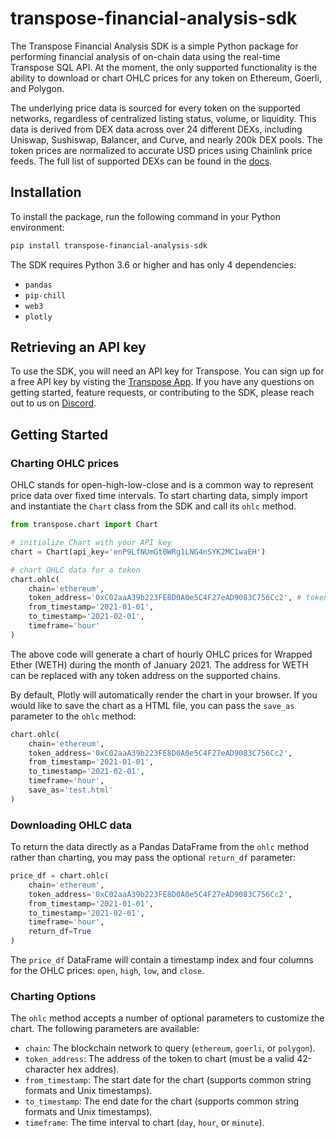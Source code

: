 # transpose-financial-analysis-sdk

The Transpose Financial Analysis SDK is a simple Python package for performing financial analysis of on-chain data using the real-time Transpose SQL API. At the moment, the only supported functionality is the ability to download or chart OHLC prices for any token on Ethereum, Goerli, and Polygon.

The underlying price data is sourced for every token on the supported networks, regardless of centralized listing status, volume, or liquidity. This data is derived from DEX data across over 24 different DEXs, including Uniswap, Sushiswap, Balancer, and Curve, and nearly 200k DEX pools. The token prices are normalized to accurate USD prices using Chainlink price feeds. The full list of supported DEXs can be found in the [docs](https://docs.transpose.io/sql/tables/protocol-layer/dex-swaps/smoothyswap_dex_swaps/).

## Installation

To install the package, run the following command in your Python environment:

```bash
pip install transpose-financial-analysis-sdk
```

The SDK requires Python 3.6 or higher and has only 4 dependencies:

- `pandas`
- `pip-chill`
- `web3`
- `plotly`

## Retrieving an API key

To use the SDK, you will need an API key for Transpose. You can sign up for a free API key by visting the [Transpose App](https://app.transpose.io). If you have any questions on getting started, feature requests, or contributing to the SDK, please reach out to us on [Discord](http://discord.gg/transpose).

## Getting Started

### Charting OHLC prices

OHLC stands for open-high-low-close and is a common way to represent price data over fixed time intervals. To start charting data, simply import and instantiate the `Chart` class from the SDK and call its `ohlc` method.

```python
from transpose.chart import Chart

# initialize Chart with your API key
chart = Chart(api_key='enP9LfNUmGt0WRg1LNG4nSYK2MC1waEH')

# chart OHLC data for a token
chart.ohlc(
    chain='ethereum', 
    token_address='0xC02aaA39b223FE8D0A0e5C4F27eAD9083C756Cc2', # token address for WETH
    from_timestamp='2021-01-01', 
    to_timestamp='2021-02-01', 
    timeframe='hour'
)
```

The above code will generate a chart of hourly OHLC prices for Wrapped Ether (WETH) during the month of January 2021. The address for WETH can be replaced with any token address on the supported chains.

By default, Plotly will automatically render the chart in your browser. If you would like to save the chart as a HTML file, you can pass the `save_as` parameter to the `ohlc` method:

```python
chart.ohlc(
    chain='ethereum', 
    token_address='0xC02aaA39b223FE8D0A0e5C4F27eAD9083C756Cc2', 
    from_timestamp='2021-01-01', 
    to_timestamp='2021-02-01', 
    timeframe='hour',
    save_as='test.html'
)
```

### Downloading OHLC data

To return the data directly as a Pandas DataFrame from the `ohlc` method rather than charting, you may pass the optional `return_df` parameter:

```python
price_df = chart.ohlc(
    chain='ethereum', 
    token_address='0xC02aaA39b223FE8D0A0e5C4F27eAD9083C756Cc2', 
    from_timestamp='2021-01-01', 
    to_timestamp='2021-02-01', 
    timeframe='hour',
    return_df=True
)
```

The `price_df` DataFrame will contain a timestamp index and four columns for the OHLC prices: `open`, `high`, `low`, and `close`.

### Charting Options

The `ohlc` method accepts a number of optional parameters to customize the chart. The following parameters are available:

- `chain`: The blockchain network to query (`ethereum`, `goerli`, or `polygon`).
- `token_address`: The address of the token to chart (must be a valid 42-character hex addres).
- `from_timestamp`: The start date for the chart (supports common string formats and Unix timestamps).
- `to_timestamp`: The end date for the chart (supports common string formats and Unix timestamps).
- `timeframe`: The time interval to chart (`day`, `hour`, or `minute`).
